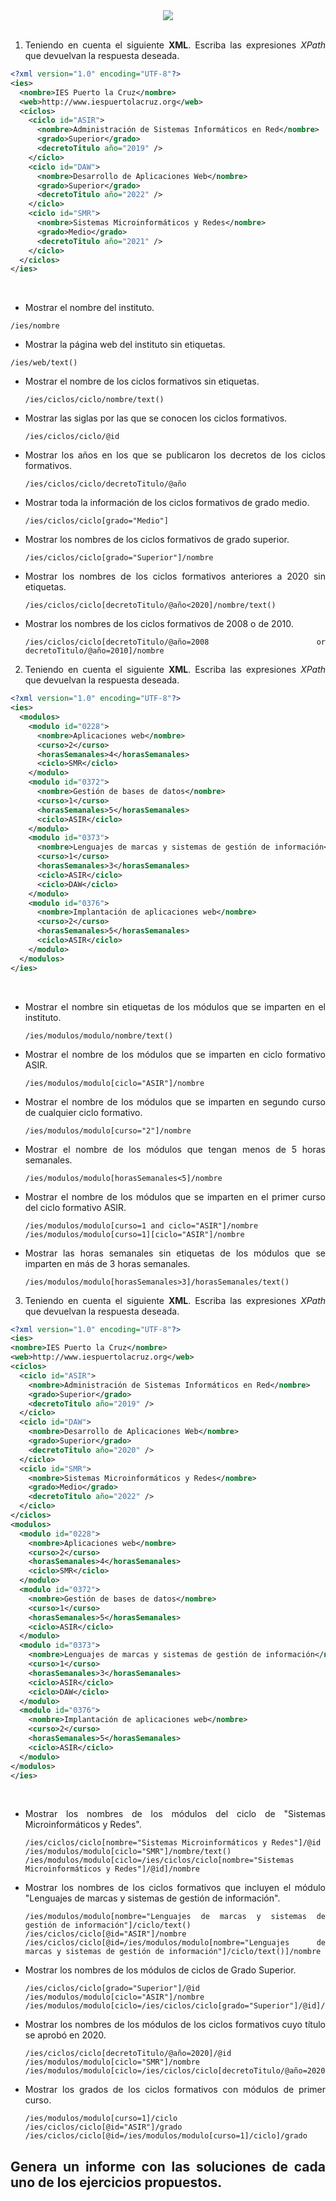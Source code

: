 <div align="justify">


<div align="center">
 	<img src="https://upload.wikimedia.org/wikipedia/commons/9/91/XQuery_and_XPath_Data_Model_type_hierarchy.png">
</div>

</br>

  1. Teniendo en cuenta el siguiente __XML__. Escriba las expresiones _XPath_ que devuelvan la respuesta deseada.

  ```xml
  <?xml version="1.0" encoding="UTF-8"?>
  <ies>
    <nombre>IES Puerto la Cruz</nombre>
    <web>http://www.iespuertolacruz.org</web>
    <ciclos>
      <ciclo id="ASIR">
        <nombre>Administración de Sistemas Informáticos en Red</nombre>
        <grado>Superior</grado>
        <decretoTitulo año="2019" />
      </ciclo>
      <ciclo id="DAW">
        <nombre>Desarrollo de Aplicaciones Web</nombre>
        <grado>Superior</grado>
        <decretoTitulo año="2022" />
      </ciclo>
      <ciclo id="SMR">
        <nombre>Sistemas Microinformáticos y Redes</nombre>
        <grado>Medio</grado>
        <decretoTitulo año="2021" />
      </ciclo>
    </ciclos>
  </ies>
  ```
  </br>

  - Mostrar el nombre del instituto.

  ```
  /ies/nombre
  ```

  - Mostrar la página web del instituto sin etiquetas.

  ```
  /ies/web/text()
  ```

  - Mostrar el nombre de los ciclos formativos sin etiquetas.

    ```
    /ies/ciclos/ciclo/nombre/text()
    ```

  - Mostrar las siglas por las que se conocen los ciclos formativos.

    ```
    /ies/ciclos/ciclo/@id
    ```

  - Mostrar los años en los que se publicaron los decretos de los ciclos formativos.

    ```
    /ies/ciclos/ciclo/decretoTitulo/@año
    ```

  - Mostrar toda la información de los ciclos formativos de grado medio.

    ```
    /ies/ciclos/ciclo[grado="Medio"]
    ```

  - Mostrar los nombres de los ciclos formativos de grado superior.

    ```
    /ies/ciclos/ciclo[grado="Superior"]/nombre
    ```

  - Mostrar los nombres de los ciclos formativos anteriores a 2020 sin etiquetas.

    ```
    /ies/ciclos/ciclo[decretoTitulo/@año<2020]/nombre/text()
    ```

  - Mostrar los nombres de los ciclos formativos de 2008 o de 2010.

    ```
    /ies/ciclos/ciclo[decretoTitulo/@año=2008 or decretoTitulo/@año=2010]/nombre
    ```

2. Teniendo en cuenta el siguiente __XML__. Escriba las expresiones _XPath_ que devuelvan la respuesta deseada.

  ```xml
  <?xml version="1.0" encoding="UTF-8"?>
  <ies>
    <modulos>
      <modulo id="0228">
        <nombre>Aplicaciones web</nombre>
        <curso>2</curso>
        <horasSemanales>4</horasSemanales>
        <ciclo>SMR</ciclo>
      </modulo>
      <modulo id="0372">
        <nombre>Gestión de bases de datos</nombre>
        <curso>1</curso>
        <horasSemanales>5</horasSemanales>
        <ciclo>ASIR</ciclo>
      </modulo>
      <modulo id="0373">
        <nombre>Lenguajes de marcas y sistemas de gestión de información</nombre>
        <curso>1</curso>
        <horasSemanales>3</horasSemanales>
        <ciclo>ASIR</ciclo>
        <ciclo>DAW</ciclo>
      </modulo>
      <modulo id="0376">
        <nombre>Implantación de aplicaciones web</nombre>
        <curso>2</curso>
        <horasSemanales>5</horasSemanales>
        <ciclo>ASIR</ciclo>
      </modulo>
    </modulos>
  </ies>
  ```
  </br>

 - Mostrar el nombre sin etiquetas de los módulos que se imparten en el instituto.

   ```
   /ies/modulos/modulo/nombre/text()
   ```

 - Mostrar el nombre de los módulos que se imparten en ciclo formativo ASIR.

   ```
   /ies/modulos/modulo[ciclo="ASIR"]/nombre
   ```

 - Mostrar el nombre de los módulos que se imparten en segundo curso de cualquier ciclo formativo.

   ```
   /ies/modulos/modulo[curso="2"]/nombre
   ```

 - Mostrar el nombre de los módulos que tengan menos de 5 horas semanales.

   ```
   /ies/modulos/modulo[horasSemanales<5]/nombre
   ```

 - Mostrar el nombre de los módulos que se imparten en el primer curso del ciclo formativo ASIR.

   ```
   /ies/modulos/modulo[curso=1 and ciclo="ASIR"]/nombre
   /ies/modulos/modulo[curso=1][ciclo="ASIR"]/nombre
   ```

 - Mostrar las horas semanales sin etiquetas de los módulos que se imparten en más de 3 horas semanales.

   ```
   /ies/modulos/modulo[horasSemanales>3]/horasSemanales/text()
   ```

3. Teniendo en cuenta el siguiente __XML__. Escriba las expresiones _XPath_ que devuelvan la respuesta deseada.

  ```xml
  <?xml version="1.0" encoding="UTF-8"?>
<ies>
  <nombre>IES Puerto la Cruz</nombre>
  <web>http://www.iespuertolacruz.org</web>
  <ciclos>
    <ciclo id="ASIR">
      <nombre>Administración de Sistemas Informáticos en Red</nombre>
      <grado>Superior</grado>
      <decretoTitulo año="2019" />
    </ciclo>
    <ciclo id="DAW">
      <nombre>Desarrollo de Aplicaciones Web</nombre>
      <grado>Superior</grado>
      <decretoTitulo año="2020" />
    </ciclo>
    <ciclo id="SMR">
      <nombre>Sistemas Microinformáticos y Redes</nombre>
      <grado>Medio</grado>
      <decretoTitulo año="2022" />
    </ciclo>
  </ciclos>
  <modulos>
    <modulo id="0228">
      <nombre>Aplicaciones web</nombre>
      <curso>2</curso>
      <horasSemanales>4</horasSemanales>
      <ciclo>SMR</ciclo>
    </modulo>
    <modulo id="0372">
      <nombre>Gestión de bases de datos</nombre>
      <curso>1</curso>
      <horasSemanales>5</horasSemanales>
      <ciclo>ASIR</ciclo>
    </modulo>
    <modulo id="0373">
      <nombre>Lenguajes de marcas y sistemas de gestión de información</nombre>
      <curso>1</curso>
      <horasSemanales>3</horasSemanales>
      <ciclo>ASIR</ciclo>
      <ciclo>DAW</ciclo>
    </modulo>
    <modulo id="0376">
      <nombre>Implantación de aplicaciones web</nombre>
      <curso>2</curso>
      <horasSemanales>5</horasSemanales>
      <ciclo>ASIR</ciclo>
    </modulo>
  </modulos>
</ies>
  ```
  </br>

  - Mostrar los nombres de los módulos del ciclo de "Sistemas Microinformáticos y Redes".

    ```
    /ies/ciclos/ciclo[nombre="Sistemas Microinformáticos y Redes"]/@id
    /ies/modulos/modulo[ciclo="SMR"]/nombre/text()
    /ies/modulos/modulo[ciclo=/ies/ciclos/ciclo[nombre="Sistemas Microinformáticos y Redes"]/@id]/nombre
    ```

  - Mostrar los nombres de los ciclos formativos que incluyen el módulo "Lenguajes de marcas y sistemas de gestión de información".

    ```
    /ies/modulos/modulo[nombre="Lenguajes de marcas y sistemas de gestión de información"]/ciclo/text()
    /ies/ciclos/ciclo[@id="ASIR"]/nombre
    /ies/ciclos/ciclo[@id=/ies/modulos/modulo[nombre="Lenguajes de marcas y sistemas de gestión de información"]/ciclo/text()]/nombre
    ```

  - Mostrar los nombres de los módulos de ciclos de Grado Superior.

    ```
    /ies/ciclos/ciclo[grado="Superior"]/@id
    /ies/modulos/modulo[ciclo="ASIR"]/nombre
    /ies/modulos/modulo[ciclo=/ies/ciclos/ciclo[grado="Superior"]/@id]/nombre
    ```

  - Mostrar los nombres de los módulos de los ciclos formativos cuyo título se aprobó en 2020.

    ```
    /ies/ciclos/ciclo[decretoTitulo/@año=2020]/@id
    /ies/modulos/modulo[ciclo="SMR"]/nombre
    /ies/modulos/modulo[ciclo=/ies/ciclos/ciclo[decretoTitulo/@año=2020]/@id]/nombre
    ```

  - Mostrar los grados de los ciclos formativos con módulos de primer curso.

    ```
    /ies/modulos/modulo[curso=1]/ciclo
    /ies/ciclos/ciclo[@id="ASIR"]/grado
    /ies/ciclos/ciclo[@id=/ies/modulos/modulo[curso=1]/ciclo]/grado
    ```

## Genera un informe con las soluciones de cada uno de los ejercicios propuestos.

</div>

